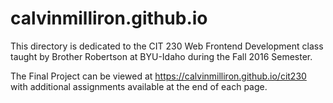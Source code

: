 # calvinmilliron.github.io
This directory is dedicated to the CIT 230 Web Frontend Development class taught by Brother Robertson at BYU-Idaho during the Fall 2016 Semester.

The Final Project can be viewed at <a href="https://calvinmilliron.github.io/cit230">https://calvinmilliron.github.io/cit230</a> with additional assignments available at the end of each page.